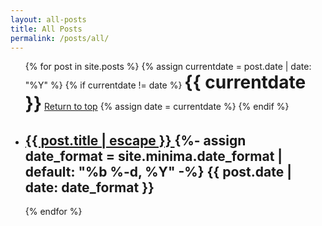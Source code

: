 ```yaml
---
layout: all-posts
title: All Posts
permalink: /posts/all/
---
```


<ul class="post-list">
{% for post in site.posts %}
  {% assign currentdate = post.date | date: "%Y" %}
   {% if currentdate != date %}
        <h1 id="{{post.date | date: "%Y"}}" style="display:inline;"><span>{{ currentdate }}</span></h1>
        <a href="#top" class="to-top">Return to top</a>
      {% assign date = currentdate %}
   {% endif %}
  <li>
   <h2>
    <a class="post-link" href="{{ post.url | relative_url }}">
     {{ post.title | escape }}
    </a>  
     {%- assign date_format = site.minima.date_format | default: "%b %-d, %Y" -%} 
     <span class="post-meta">{{ post.date | date: date_format }}</span>
   </h2> 
  </li>
{% endfor %}
</ul>


